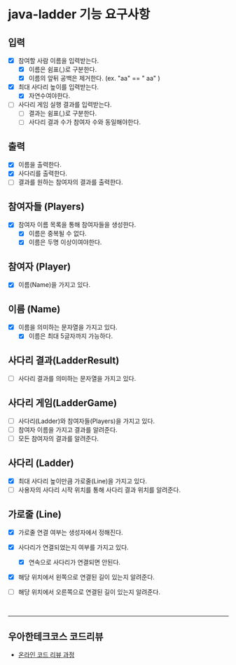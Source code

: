 # java-ladder 기능 요구사항

## 입력
- [x] 참여할 사람 이름을 입력받는다.
  - [x] 이름은 쉼표(,)로 구분한다.
  - [x] 이름의 앞뒤 공백은 제거한다. (ex. "aa" == " aa" )
- [x] 최대 사다리 높이를 입력받는다.
  - [x] 자연수여야한다.
- [ ] 사다리 게임 실행 결과를 입력받는다.
  - [ ] 결과는 쉼표(,)로 구분한다.
  - [ ] 사다리 결과 수가 참여자 수와 동일해야한다.

## 출력
- [x] 이름을 출력한다.
- [x] 사다리를 출력한다.
- [ ] 결과를 원하는 참여자의 결과를 출력한다.

## 참여자들 (Players)
- [x] 참여자 이름 목록을 통해 참여자들을 생성한다.
  - [x] 이름은 중복될 수 없다.
  - [x] 이름은 두명 이상이여야한다.

## 참여자 (Player)
- [x] 이름(Name)을 가지고 있다.

## 이름 (Name)
- [x] 이름을 의미하는 문자열을 가지고 있다.
  - [x] 이름은 최대 5글자까지 가능하다.

## 사다리 결과(LadderResult)
- [ ] 사다리 결과를 의미하는 문자열을 가지고 있다.

## 사다리 게임(LadderGame)
- [ ] 사다리(Ladder)와 참여자들(Players)을 가지고 있다.
- [ ] 참여자 이름을 가지고 결과를 알려준다.
- [ ] 모든 참여자의 결과를 알려준다.

## 사다리 (Ladder)
- [x] 최대 사다리 높이만큼 가로줄(Line)을 가지고 있다.
- [ ] 사용자의 사다리 시작 위치를 통해 사다리 결과 위치를 알려준다.

## 가로줄 (Line)
- [x] 가로줄 연결 여부는 생성자에서 정해진다.
- [x] 사다리가 연결되었는지 여부를 가지고 있다.
  - [x] 연속으로 사다리가 연결되면 안된다.
- [x] 해당 위치에서 왼쪽으로 연결된 길이 있는지 알려준다.
- [ ] 해당 위치에서 오른쪽으로 연결된 길이 있는지 알려준다.


<br>
<hr>

## 우아한테크코스 코드리뷰

- [온라인 코드 리뷰 과정](https://github.com/woowacourse/woowacourse-docs/blob/master/maincourse/README.md)
